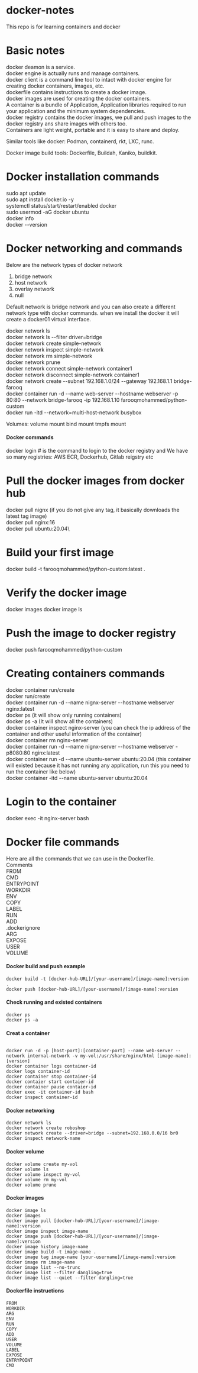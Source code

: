 # docker-notes
This repo is for learning containers and docker

# Basic notes
docker deamon is a service.\
docker engine is actually runs and manage containers.\
docker client is a command line tool to intact with docker engine for creating docker containers, images, etc.\
dockerfile contains instructions to create a docker image.\
docker images are used for creating the docker containers.\
A container is a bundle of Application, Application libraries required to run your application and the minimum system dependencies.\
docker registry contains the docker images, we pull and push images to the docker registry ans share images with others too.\
Containers are light weight, portable and it is easy to share and deploy.

Similar tools like docker: Podman, containerd, rkt, LXC, runc.

Docker image build tools: Dockerfile, Buildah, Kaniko, buildkit.

# Docker installation commands
sudo apt update\
sudo apt install docker.io -y\
systemctl status/start/restart/enabled docker\
sudo usermod -aG docker ubuntu\
docker info\
docker --version

# Docker networking and commands

Below are the network types of docker network 

1. bridge network 
2. host network 
3. overlay network 
4. null 

Default network is bridge network and you can also create a different network type with docker commands.
when we install the docker it will create a docker01 virtual interface. 

docker network ls \
docker network ls --filter driver=bridge \
docker network create simple-network \
docker network inspect simple-network \
docker network rm simple-network \
docker network prune \
docker network connect simple-network container1 \
docker network disconnect simple-network container1 \
docker network create --subnet 192.168.1.0/24 --gateway 192.168.1.1 bridge-farooq \
docker container run -d --name web-server --hostname webserver -p 80:80 --network bridge-farooq -ip 192.168.1.10 farooqmohammed/python-custom \
docker run -itd --network=multi-host-network busybox 


Volumes:
volume mount
bind mount
tmpfs mount

#### Docker commands ####
docker login # is the command to login to the docker registry and We have so many registries: AWS ECR, Dockerhub, Gitlab reigstry etc
# Pull the docker images from docker hub
docker pull nignx (if you do not give any tag, it basically downloads the latest tag image)\
docker pull nginx:16\
docker pull ubuntu:20.04\
# Build your first image
docker build -t farooqmohammed/python-custom:latest .
# Verify the docker image
docker images
docker image ls
# Push the image to docker registry
docker push farooqmohammed/python-custom
# Creating containers commands
docker container run/create\
docker run/create\
docker container run -d --name nignx-server --hostname webserver nginx:latest\
docker ps (it will show only running containers)\
docker ps -a (It will show all the containers)\
docker container inspect nginx-server (you can check the ip address of the container and other useful information of the container)\
docker container rm nginx-server\
docker container run -d --name nignx-server --hostname webserver -p8080:80 nginx:latest\
docker container run -d --name ubuntu-server ubuntu:20.04 (this container will existed because it has not running any application, run this you need to run the container like below)\
docker container -itd --name ubuntu-server ubuntu:20.04


# Login to the container
docker exec -it nginx-server bash

# Docker file commands
Here are all the commands that we can use in the Dockerfile.\
Comments \
FROM \
CMD \
ENTRYPOINT \
WORKDIR \
ENV \
COPY \
LABEL \
RUN \
ADD \
.dockerignore \
ARG \
EXPOSE \
USER \
VOLUME

#### Docker build and push example
```
docker build -t [docker-hub-URL]/[your-username]/[image-name]:version .
docker push [docker-hub-URL]/[your-username]/[image-name]:version

```
#### Check running and existed containers
```
docker ps
docker ps -a

```
#### Creat a container
```

docker run -d -p [host-port]:[container-port] --name web-server --network internal-network -v my-vol:/usr/share/nginx/html [image-name]:[version]
docker container logs container-id
docker logs container-id
docker container stop container-id
docker contaier start contaier-id
docker container pause contaier-id
docker exec -it container-id bash
docker inspect container-id
```
#### Docker networking
```
docker network ls
docker network create roboshop
docker network create --driver=bridge --subnet=192.168.0.0/16 br0
docker inspect netwwork-name
```

#### Docker volume
```
docker volume create my-vol
docker volume ls
docker volume inspect my-vol
docker volume rm my-vol
docker volume prune

```

#### Docker images
```
docker image ls
docker images
docker image pull [docker-hub-URL]/[your-username]/[image-name]:version
docker image inspect image-name
docker image push [docker-hub-URL]/[your-username]/[image-name]:version
docker image history image-name
docker image build -t image-name .
docker image tag image-name [your-username]/[image-name]:version
docker image rm image-name
docker image list --no-trunc
docker image list --filter dangling=true
docker image list --quiet --filter dangling=true 

```

#### Dockerfile instructions
```
FROM
WORKDIR
ARG
ENV
RUN
COPY
ADD
USER
VOLUME
LABEL
EXPOSE
ENTRYPOINT
CMD

```

